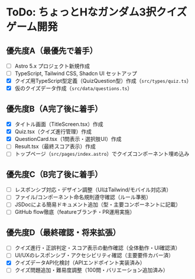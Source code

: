 # ToDo: ちょっとHなガンダム3択クイズゲーム開発

## 優先度A（最優先で着手）
- [ ] Astro 5.x プロジェクト新規作成
- [ ] TypeScript, Tailwind CSS, Shadcn UI セットアップ
- [x] クイズ用TypeScript型定義（QuizQuestion型）作成（`src/types/quiz.ts`）
- [x] 仮のクイズデータ作成（`src/data/questions.ts`）

## 優先度B（A完了後に着手）
- [x] タイトル画面（TitleScreen.tsx）作成
- [x] Quiz.tsx（クイズ進行管理）作成
- [x] QuestionCard.tsx（1問表示・選択肢UI）作成
- [ ] Result.tsx（最終スコア表示）作成
- [ ] トップページ（`src/pages/index.astro`）でクイズコンポーネント埋め込み

## 優先度C（B完了後に着手）
- [ ] レスポンシブ対応・デザイン調整（UIはTailwind/モバイル対応済）
- [ ] ファイル/コンポーネント命名規則遵守確認（ルール準拠）
- [ ] JSDocによる簡易ドキュメント追加（型・主要コンポーネントに記載）
- [ ] GitHub flow徹底（featureブランチ・PR運用実施）

## 優先度D（最終確認・将来拡張）
- [ ] クイズ進行・正誤判定・スコア表示の動作確認（全体動作・UI確認済）
- [ ] UI/UXのレスポンシブ・アクセシビリティ確認（主要要件カバー済）
- [x] クイズデータAPI化検討（APIエンドポイント実装済み）
- [ ] クイズ問題追加・難易度調整（100問・バリエーション追加済み）
